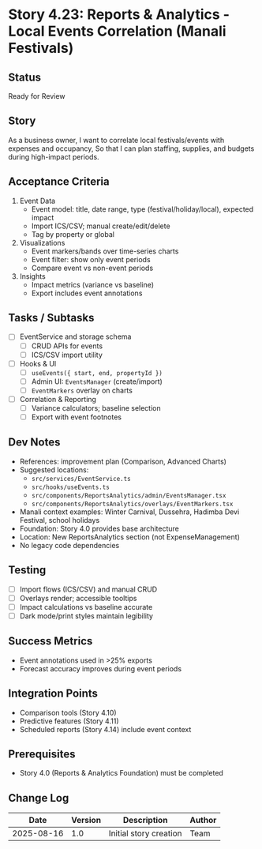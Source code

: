 # Story 4.23: Reports & Analytics - Local Events Correlation (Manali Festivals)

## Status
Ready for Review

## Story
As a business owner,
I want to correlate local festivals/events with expenses and occupancy,
So that I can plan staffing, supplies, and budgets during high-impact periods.

## Acceptance Criteria
1. Event Data
   - Event model: title, date range, type (festival/holiday/local), expected impact
   - Import ICS/CSV; manual create/edit/delete
   - Tag by property or global
2. Visualizations
   - Event markers/bands over time-series charts
   - Event filter: show only event periods
   - Compare event vs non-event periods
3. Insights
   - Impact metrics (variance vs baseline)
   - Export includes event annotations

## Tasks / Subtasks
- [ ] EventService and storage schema
  - [ ] CRUD APIs for events
  - [ ] ICS/CSV import utility
- [ ] Hooks & UI
  - [ ] `useEvents({ start, end, propertyId })`
  - [ ] Admin UI: `EventsManager` (create/import)
  - [ ] `EventMarkers` overlay on charts
- [ ] Correlation & Reporting
  - [ ] Variance calculators; baseline selection
  - [ ] Export with event footnotes

## Dev Notes
- References: improvement plan (Comparison, Advanced Charts)
- Suggested locations:
  - `src/services/EventService.ts`
  - `src/hooks/useEvents.ts`
  - `src/components/ReportsAnalytics/admin/EventsManager.tsx`
  - `src/components/ReportsAnalytics/overlays/EventMarkers.tsx`
- Manali context examples: Winter Carnival, Dussehra, Hadimba Devi Festival, school holidays
- Foundation: Story 4.0 provides base architecture
- Location: New ReportsAnalytics section (not ExpenseManagement)
- No legacy code dependencies

## Testing
- [ ] Import flows (ICS/CSV) and manual CRUD
- [ ] Overlays render; accessible tooltips
- [ ] Impact calculations vs baseline accurate
- [ ] Dark mode/print styles maintain legibility

## Success Metrics
- Event annotations used in >25% exports
- Forecast accuracy improves during event periods

## Integration Points
- Comparison tools (Story 4.10)
- Predictive features (Story 4.11)
- Scheduled reports (Story 4.14) include event context

## Prerequisites
- Story 4.0 (Reports & Analytics Foundation) must be completed

## Change Log
| Date | Version | Description | Author |
|------|---------|-------------|--------|
| 2025-08-16 | 1.0 | Initial story creation | Team |
